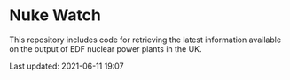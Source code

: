 # Nuke Watch

This repository includes code for retrieving the latest information available on the output of EDF nuclear power plants in the UK.

Last updated: 2021-06-11 19:07